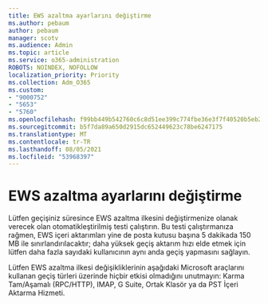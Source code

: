 ```yaml
---
title: EWS azaltma ayarlarını değiştirme
ms.author: pebaum
author: pebaum
manager: scotv
ms.audience: Admin
ms.topic: article
ms.service: o365-administration
ROBOTS: NOINDEX, NOFOLLOW
localization_priority: Priority
ms.collection: Adm_O365
ms.custom:
- "9000752"
- "5653"
- "5760"
ms.openlocfilehash: f99bb449b542760c6c8d51ee399c774fbe36e3f7f40520b5eb23f39d9d7c08dd
ms.sourcegitcommit: b5f7da89a650d2915dc652449623c78be6247175
ms.translationtype: MT
ms.contentlocale: tr-TR
ms.lasthandoff: 08/05/2021
ms.locfileid: "53968397"
---
```

# <a name="changing-ews-throttling-settings"></a>EWS azaltma ayarlarını değiştirme

Lütfen geçişiniz süresince EWS azaltma ilkesini değiştirmenize olanak verecek olan otomatikleştirilmiş testi çalıştırın. Bu testi çalıştırmanıza rağmen, EWS içeri aktarımları yine de posta kutusu başına 5 dakikada 150 MB ile sınırlandırılacaktır; daha yüksek geçiş aktarım hızı elde etmek için lütfen daha fazla sayıdaki kullanıcının aynı anda geçiş yapmasını sağlayın.

Lütfen EWS azaltma ilkesi değişikliklerinin aşağıdaki Microsoft araçlarını kullanan geçiş türleri üzerinde hiçbir etkisi olmadığını unutmayın: Karma Tam/Aşamalı (RPC/HTTP), IMAP, G Suite, Ortak Klasör ya da PST İçeri Aktarma Hizmeti.